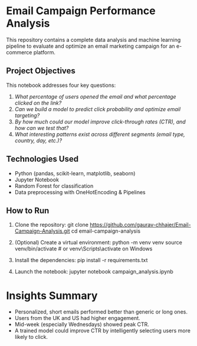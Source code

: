 # Email Campaign Performance Analysis

This repository contains a complete data analysis and machine learning pipeline to evaluate and optimize an email marketing campaign for an e-commerce platform.

## Project Objectives
This notebook addresses four key questions:
1. *What percentage of users opened the email and what percentage clicked on the link?*  
2. *Can we build a model to predict click probability and optimize email targeting?*  
3. *By how much could our model improve click-through rates (CTR), and how can we test that?*  
4. *What interesting patterns exist across different segments (email type, country, day, etc.)?*


## Technologies Used
- Python (pandas, scikit-learn, matplotlib, seaborn)
- Jupyter Notebook
- Random Forest for classification
- Data preprocessing with OneHotEncoding & Pipelines

## How to Run

1. Clone the repository:
    git clone https://github.com/gaurav-chhajer/Email-Campaign-Analysis.git
    cd email-campaign-analysis

2. (Optional) Create a virtual environment:
    python -m venv venv
    source venv/bin/activate  # or venv\Scripts\activate on Windows

3. Install the dependencies:
    pip install -r requirements.txt

4. Launch the notebook:
    jupyter notebook campaign_analysis.ipynb

# Insights Summary
- Personalized, short emails performed better than generic or long ones.
- Users from the UK and US had higher engagement.
- Mid-week (especially Wednesdays) showed peak CTR.
- A trained model could improve CTR by intelligently selecting users more likely to click.
